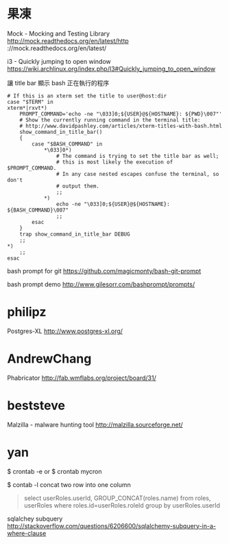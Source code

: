 # 果凍

Mock - Mocking and Testing Library
<http://mock.readthedocs.org/en/latest/http>  ://mock.readthedocs.org/en/latest/

i3 - Quickly jumping to open window
<https://wiki.archlinux.org/index.php/I3#Quickly_jumping_to_open_window>  

讓 title bar 顯示 bash 正在執行的程序

    # If this is an xterm set the title to user@host:dir
    case "$TERM" in
    xterm*|rxvt*)
        PROMPT_COMMAND='echo -ne "\033]0;${USER}@${HOSTNAME}: ${PWD}\007"'
        # Show the currently running command in the terminal title:
        # http://www.davidpashley.com/articles/xterm-titles-with-bash.html
        show_command_in_title_bar()
        {
            case "$BASH_COMMAND" in
                *\033]0*)
                    # The command is trying to set the title bar as well;
                    # this is most likely the execution of $PROMPT_COMMAND.
                    # In any case nested escapes confuse the terminal, so don't
                    # output them.
                    ;;
                *)
                    echo -ne "\033]0;${USER}@${HOSTNAME}: ${BASH_COMMAND}\007"
                    ;;
            esac
        }
        trap show_command_in_title_bar DEBUG
        ;;
    *)
        ;;
    esac


bash prompt for git
<https://github.com/magicmonty/bash-git-prompt>  

bash prompt demo
<http://www.gilesorr.com/bashprompt/prompts/>  

# philipz

Postgres-XL
<http://www.postgres-xl.org/>  

# AndrewChang

Phabricator
<http://fab.wmflabs.org/project/board/31/>  

# beststeve

Malzilla - malware hunting tool
<http://malzilla.sourceforge.net/>  

# yan

$ crontab -e
or
$ crontab mycron

$ contab -l
concat two row into one column

> select userRoles.userId, GROUP_CONCAT(roles.name) from roles, userRoles where roles.id=userRoles.roleId group by userRoles.userId

sqlalchey subquery
<http://stackoverflow.com/questions/6206600/sqlalchemy-subquery-in-a-where-clause>  